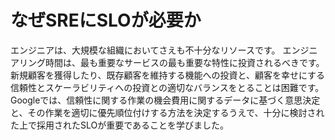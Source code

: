 # なぜSREにSLOが必要か

エンジニアは、大規模な組織においてさえも不十分なリソースです。
エンジニアリング時間は、最も重要なサービスの最も重要な特性に投資されるべきです。
新規顧客を獲得したり、既存顧客を維持する機能への投資と、顧客を幸せにする信頼性とスケーラビリティへの投資との適切なバランスをとることは困難です。
Googleでは、信頼性に関する作業の機会費用に関するデータに基づく意思決定と、その作業を適切に優先順位付けする方法を決定するうえで、十分に検討された上で採用されたSLOが重要であることを学びました。
